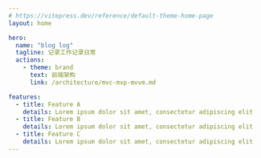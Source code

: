 ```yaml
---
# https://vitepress.dev/reference/default-theme-home-page
layout: home

hero:
  name: "blog log"
  tagline: 记录工作记录日常
  actions:
    - theme: brand
      text: 前端架构
      link: /architecture/mvc-mvp-mvvm.md

features:
  - title: Feature A
    details: Lorem ipsum dolor sit amet, consectetur adipiscing elit
  - title: Feature B
    details: Lorem ipsum dolor sit amet, consectetur adipiscing elit
  - title: Feature C
    details: Lorem ipsum dolor sit amet, consectetur adipiscing elit
---
```



